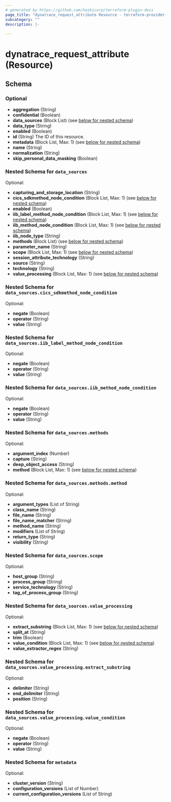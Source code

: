 ```yaml
---
# generated by https://github.com/hashicorp/terraform-plugin-docs
page_title: "dynatrace_request_attribute Resource - terraform-provider-dynatrace"
subcategory: ""
description: |-
  
---
```


# dynatrace_request_attribute (Resource)





<!-- schema generated by tfplugindocs -->
## Schema

### Optional

- **aggregation** (String)
- **confidential** (Boolean)
- **data_sources** (Block List) (see [below for nested schema](#nestedblock--data_sources))
- **data_type** (String)
- **enabled** (Boolean)
- **id** (String) The ID of this resource.
- **metadata** (Block List, Max: 1) (see [below for nested schema](#nestedblock--metadata))
- **name** (String)
- **normalization** (String)
- **skip_personal_data_masking** (Boolean)

<a id="nestedblock--data_sources"></a>
### Nested Schema for `data_sources`

Optional:

- **capturing_and_storage_location** (String)
- **cics_sdkmethod_node_condition** (Block List, Max: 1) (see [below for nested schema](#nestedblock--data_sources--cics_sdkmethod_node_condition))
- **enabled** (Boolean)
- **iib_label_method_node_condition** (Block List, Max: 1) (see [below for nested schema](#nestedblock--data_sources--iib_label_method_node_condition))
- **iib_method_node_condition** (Block List, Max: 1) (see [below for nested schema](#nestedblock--data_sources--iib_method_node_condition))
- **iib_node_type** (String)
- **methods** (Block List) (see [below for nested schema](#nestedblock--data_sources--methods))
- **parameter_name** (String)
- **scope** (Block List, Max: 1) (see [below for nested schema](#nestedblock--data_sources--scope))
- **session_attribute_technology** (String)
- **source** (String)
- **technology** (String)
- **value_processing** (Block List, Max: 1) (see [below for nested schema](#nestedblock--data_sources--value_processing))

<a id="nestedblock--data_sources--cics_sdkmethod_node_condition"></a>
### Nested Schema for `data_sources.cics_sdkmethod_node_condition`

Optional:

- **negate** (Boolean)
- **operator** (String)
- **value** (String)


<a id="nestedblock--data_sources--iib_label_method_node_condition"></a>
### Nested Schema for `data_sources.iib_label_method_node_condition`

Optional:

- **negate** (Boolean)
- **operator** (String)
- **value** (String)


<a id="nestedblock--data_sources--iib_method_node_condition"></a>
### Nested Schema for `data_sources.iib_method_node_condition`

Optional:

- **negate** (Boolean)
- **operator** (String)
- **value** (String)


<a id="nestedblock--data_sources--methods"></a>
### Nested Schema for `data_sources.methods`

Optional:

- **argument_index** (Number)
- **capture** (String)
- **deep_object_access** (String)
- **method** (Block List, Max: 1) (see [below for nested schema](#nestedblock--data_sources--methods--method))

<a id="nestedblock--data_sources--methods--method"></a>
### Nested Schema for `data_sources.methods.method`

Optional:

- **argument_types** (List of String)
- **class_name** (String)
- **file_name** (String)
- **file_name_matcher** (String)
- **method_name** (String)
- **modifiers** (List of String)
- **return_type** (String)
- **visibility** (String)



<a id="nestedblock--data_sources--scope"></a>
### Nested Schema for `data_sources.scope`

Optional:

- **host_group** (String)
- **process_group** (String)
- **service_technology** (String)
- **tag_of_process_group** (String)


<a id="nestedblock--data_sources--value_processing"></a>
### Nested Schema for `data_sources.value_processing`

Optional:

- **extract_substring** (Block List, Max: 1) (see [below for nested schema](#nestedblock--data_sources--value_processing--extract_substring))
- **split_at** (String)
- **trim** (Boolean)
- **value_condition** (Block List, Max: 1) (see [below for nested schema](#nestedblock--data_sources--value_processing--value_condition))
- **value_extractor_regex** (String)

<a id="nestedblock--data_sources--value_processing--extract_substring"></a>
### Nested Schema for `data_sources.value_processing.extract_substring`

Optional:

- **delimiter** (String)
- **end_delimiter** (String)
- **position** (String)


<a id="nestedblock--data_sources--value_processing--value_condition"></a>
### Nested Schema for `data_sources.value_processing.value_condition`

Optional:

- **negate** (Boolean)
- **operator** (String)
- **value** (String)




<a id="nestedblock--metadata"></a>
### Nested Schema for `metadata`

Optional:

- **cluster_version** (String)
- **configuration_versions** (List of Number)
- **current_configuration_versions** (List of String)


